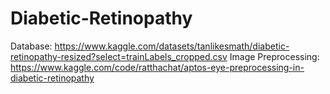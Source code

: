 # Diabetic-Retinopathy

Database: https://www.kaggle.com/datasets/tanlikesmath/diabetic-retinopathy-resized?select=trainLabels_cropped.csv
Image Preprocessing: https://www.kaggle.com/code/ratthachat/aptos-eye-preprocessing-in-diabetic-retinopathy